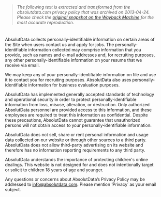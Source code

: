 > *The following text is extracted and transformed from the absolutdata.com privacy policy that was archived on 2013-04-24. Please check the [original snapshot on the Wayback Machine](https://web.archive.org/web/20130424013617id_/http%3A//absolutdata.com/privacypolicy.php) for the most accurate reproduction.*

# 

AbsolutData collects personally-identifiable information on certain areas of the Site when users contact us and apply for jobs. The personally-identifiable information collected may comprise information that you provide, such as names and e-mail addresses and, for recruiting purposes, any other personally-identifiable information on your resume that we receive via email.

We may keep any of your personally-identifiable information on file and use it to contact you for recruiting purposes. AbsolutData also uses personally-identifiable information for business evaluation purposes.

AbsolutData has implemented generally accepted standards of technology and operational security in order to protect personally-identifiable information from loss, misuse, alteration, or destruction. Only authorized AbsolutData personnel are provided access to this information, and these employees are required to treat this information as confidential. Despite these precautions, AbsolutData cannot guarantee that unauthorized persons will not obtain access to your personally-identifiable information.

AbsolutData does not sell, share or rent personal information and usage data collected on our website or through other sources to a third party. AbsolutData does not allow third-party advertising on its website and therefore has no information reporting requirements to any third party.

AbsolutData understands the importance of protecting children's online dealings. This website is not designed for and does not intentionally target or solicit to children 18 years of age and younger.

Any questions or concerns about AbsolutData’s Privacy Policy may be addressed to info@absolutdata.com. Please mention ‘Privacy’ as your email subject.
